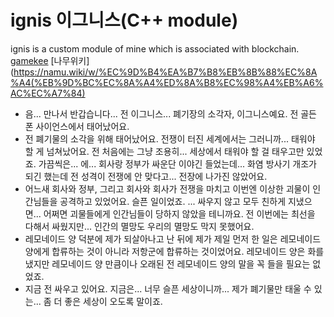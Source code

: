 # ignis 이그니스(C++ module)
ignis is a custom module of mine which is associated with blockchain.
[gamekee](http://lo.gamekee.com/15210.html)
[나무위키](https://namu.wiki/w/%EC%9D%B4%EA%B7%B8%EB%8B%88%EC%8A%A4(%EB%9D%BC%EC%8A%A4%ED%8A%B8%EC%98%A4%EB%A6%AC%EC%A7%84)

*   음... 만나서 반갑습니다... 전 이그니스... 폐기장의 소각자, 이그니스예요. 전 골든 폰 사이언스에서 태어났어요.
*   전 폐기물의 소각을 위해 태어났어요. 전쟁이 터진 세계에서는 그러니까... 태워야 할 게 넘쳐났어요. 전 처음에는 그냥 조용히... 세상에서 태워야 할 걸 태우고만 있었죠. 가끔씩은... 에... 회사랑 정부가 싸운단 이야긴 들었는데... 화염 방사기 개조가 되긴 했는데 전 성격이 전쟁에 안 맞다고... 전장에 나가진 않았어요.
*   어느새 회사와 정부, 그리고 회사와 회사가 전쟁을 마치고 이번엔 이상한 괴물이 인간님들을 공격하고 있었어요. 슬픈 일이었죠. ... 싸우지 않고 모두 친하게 지냈으면... 어쩌면 괴물들에게 인간님들이 당하지 않았을 테니까요. 전 이번에는 최선을 다해서 싸웠지만... 인간의 멸망도 우리의 멸망도 막지 못했어요.
*   레모네이드 양 덕분에 제가 되살아나고 난 뒤에 제가 제일 먼저 한 일은 레모네이드 양에게 합류하는 것이 아니라 저항군에 합류하는 것이었어요. 레모네이드 양은 화를 냈지만 레모네이드 양 만큼이나 오래된 전 레모네이드 양의 말을 꼭 들을 필요는 없었죠.
*   지금 전 싸우고 있어요. 지금은... 너무 슬픈 세상이니까... 제가 폐기물만 태울 수 있는... 좀 더 좋은 세상이 오도록 말이죠.
